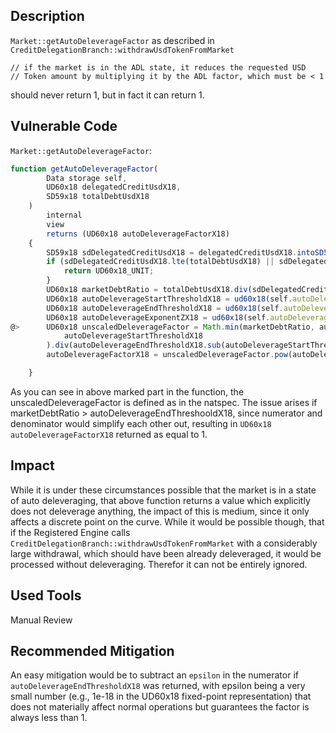 ## Description

`Market::getAutoDeleverageFactor` as described in `CreditDelegationBranch::withdrawUsdTokenFromMarket`

```Solidity
// if the market is in the ADL state, it reduces the requested USD
// Token amount by multiplying it by the ADL factor, which must be < 1
```

should never return 1, but in fact it can return 1.

## Vulnerable Code

`Market::getAutoDeleverageFactor`:

```javascript
function getAutoDeleverageFactor(
        Data storage self,
        UD60x18 delegatedCreditUsdX18,
        SD59x18 totalDebtUsdX18
    )
        internal
        view
        returns (UD60x18 autoDeleverageFactorX18)
    {
        SD59x18 sdDelegatedCreditUsdX18 = delegatedCreditUsdX18.intoSD59x18();
        if (sdDelegatedCreditUsdX18.lte(totalDebtUsdX18) || sdDelegatedCreditUsdX18.isZero()) {
            return UD60x18_UNIT;
        }
        UD60x18 marketDebtRatio = totalDebtUsdX18.div(sdDelegatedCreditUsdX18).intoUD60x18();
        UD60x18 autoDeleverageStartThresholdX18 = ud60x18(self.autoDeleverageStartThreshold);
        UD60x18 autoDeleverageEndThresholdX18 = ud60x18(self.autoDeleverageEndThreshold);
        UD60x18 autoDeleverageExponentZX18 = ud60x18(self.autoDeleverageExponentZ);
@>      UD60x18 unscaledDeleverageFactor = Math.min(marketDebtRatio, autoDeleverageEndThresholdX18).sub(
            autoDeleverageStartThresholdX18
        ).div(autoDeleverageEndThresholdX18.sub(autoDeleverageStartThresholdX18));
        autoDeleverageFactorX18 = unscaledDeleverageFactor.pow(autoDeleverageExponentZX18);

    }
```

As you can see in above marked part in the function, the unscaledDeleverageFactor is defined as in the natspec. The issue arises if marketDebtRatio > autoDeleverageEndThreshooldX18, since numerator and denominator would simplify each other out, resulting in `UD60x18 autoDeleverageFactorX18` returned as equal to 1.

## Impact

While it is under these circumstances possible that the market is in a state of auto deleveraging, that above function returns a value which explicitly does not deleverage anything, the impact of this is medium, since it only affects a discrete point on the curve. While it would be possible though, that if the Registered Engine calls `CreditDelegationBranch::withdrawUsdTokenFromMarket` with a considerably large withdrawal, which should have been already deleveraged, it would be processed without deleveraging. Therefor it can not be entirely ignored.

## Used Tools

Manual Review

## Recommended Mitigation

An easy mitigation would be to subtract an `epsilon` in the numerator if `autoDeleverageEndThresholdX18` was returned, with epsilon being a very small number (e.g., 1e-18 in the UD60x18 fixed-point representation) that does not materially affect normal operations but guarantees the factor is always less than 1.
